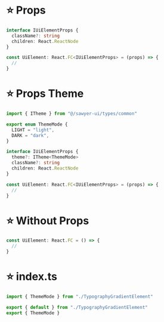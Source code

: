 # ⭐️ Props

```ts
interface IUiElementProps {
  className?: string
  children: React.ReactNode
}

const UiElement: React.FC<IUiElementProps> = (props) => {
  //
}
```

# ⭐️ Props Theme

```ts
import { ITheme } from "@/sawyer-ui/types/common"

export enum ThemeMode {
  LIGHT = "light",
  DARK = "dark",
}

interface IUiElementProps {
  theme?: ITheme<ThemeMode>
  className?: string
  children: React.ReactNode
}

const UiElement: React.FC<IUiElementProps> = (props) => {
  //
}
```

# ⭐️ Without Props

```ts
const UiElement: React.FC = () => {
  //
}
```

# ⭐️ index.ts

```ts
import { ThemeMode } from "./TypographyGradientElement"

export { default } from "./TypographyGradientElement"
export { ThemeMode }
```
